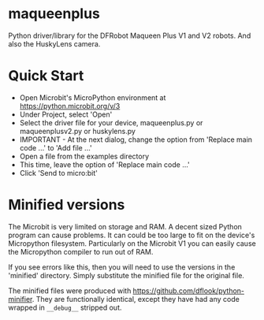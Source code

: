 # maqueenplus
Python driver/library for the DFRobot Maqueen Plus V1 and V2 robots. And also the HuskyLens camera.

# Quick Start
 - Open Microbit's MicroPython environment at https://python.microbit.org/v/3
 - Under Project, select 'Open'
 - Select the driver file for your device, maqueenplus.py or maqueenplusv2.py or huskylens.py
 - IMPORTANT - At the next dialog, change the option from 'Replace main code ...' to 'Add file ...'
 - Open a file from the examples directory
 - This time, leave the option of 'Replace main code ...'
 - Click 'Send to micro:bit'

 # Minified versions
 The Microbit is very limited on storage and RAM. A decent sized Python program can cause problems. It can could be too large to fit on the device's Micropython filesystem. Particularly on the Microbit V1 you can easily cause the Micropython compiler to run out of RAM.

 If you see errors like this, then you will need to use the versions in the 'minified' directory. Simply substitute the minified file for the original file.

 The minified files were produced with https://github.com/dflook/python-minifier. They are functionally identical, except they have had any code wrapped in `__debug__` stripped out.
